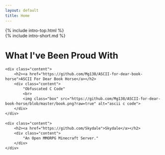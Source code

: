 ```yaml
---
layout: default
title: Home
---
```


<head></head>

<div class="section">
{% include intro-top.html %}

<div class="content" markdown="1">
{% include intro-short.md %}
</div>

</div>

<div class="section">
    <h1>What I've Been Proud With</h1>

    <div class="content">
        <h2><a href="https://github.com/Mg138/ASCII-for-dear-book-horse">ASCII For Dear Book Horse</a></h2>
        <div class="content">
            "Obfuscated C Code"
            <br>
            <img class="box" src="https://github.com/Mg138/ASCII-for-dear-book-horse/blob/master/book.png?raw=true" alt="ascii c code">
        </div>
    </div>

    <div class="content">
        <h2><a href="https://github.com/Skydale">Skydale</a></h2>
        <div class="content">
            "An Open MMORPG Minecraft Server."
        </div>
    </div>
</div>